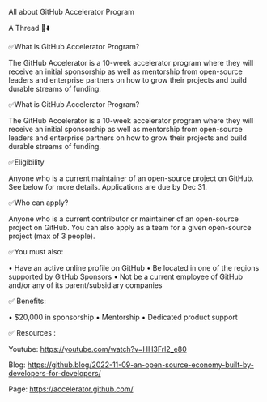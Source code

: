 All about GitHub Accelerator Program

A Thread 🧵⬇️


✅What is GitHub Accelerator Program?


The GitHub Accelerator is a 10-week accelerator program where they will receive an initial sponsorship as well as mentorship from open-source leaders and enterprise partners on how to grow their projects and build durable streams of funding.

✅What is GitHub Accelerator Program?

The GitHub Accelerator is a 10-week accelerator program where they will receive an initial sponsorship as well as mentorship from open-source leaders and enterprise partners on how to grow their projects and build durable streams of funding.

✅Eligibility

Anyone who is a current maintainer of an open-source project on GitHub. See below for more details. Applications are due by Dec 31.

✅Who can apply?

Anyone who is a current contributor or maintainer of an open-source project on GitHub. You can also apply as a team for a given open-source project (max of 3 people).

✅You must also:

• Have an active online profile on GitHub
• Be located in one of the regions supported by GitHub Sponsors
• Not be a current employee of GitHub and/or any of its parent/subsidiary companies

✅ Benefits:

• $20,000 in sponsorship
• Mentorship
• Dedicated product support

✅ Resources :

Youtube: https://youtube.com/watch?v=HH3Frl2_e80

Blog: https://github.blog/2022-11-09-an-open-source-economy-built-by-developers-for-developers/

Page: https://accelerator.github.com/
